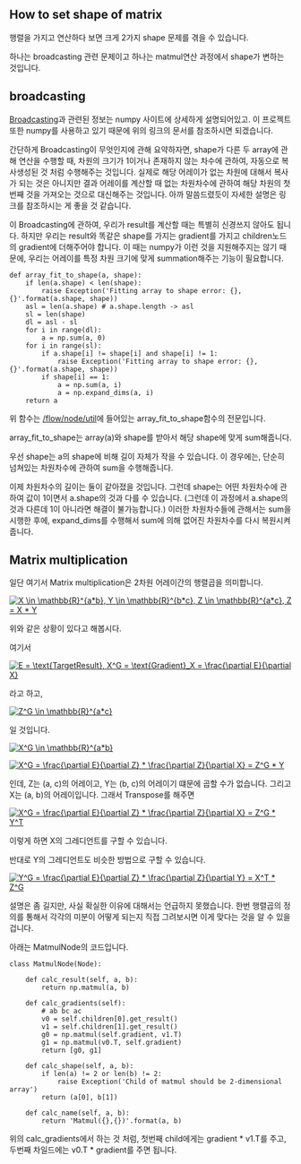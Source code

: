 
## How to set shape of matrix

행렬을 가지고 연산하다 보면 크게 2가지 shape 문제를 겪을 수 있습니다.

하나는 broadcasting 관련 문제이고 하나는 matmul연산 과정에서 shape가 변하는 것입니다.

## broadcasting

[Broadcasting](https://docs.scipy.org/doc/numpy/user/basics.broadcasting.html)과 관련된 정보는 numpy 사이트에 상세하게 설명되어있고.
이 프로젝트 또한 numpy를 사용하고 있기 때문에 위의 링크의 문서를 참조하시면 되겠습니다.

간단하게 Broadcasting이 무엇인지에 관해 요약하자면, shape가 다른 두 array에 관해 연산을 수행할 때, 차원의 크기가 1이거나 존재하지 않는 차수에 관하여, 자동으로 복사생성된 것 처럼 수행해주는 것입니다. 실제로 해당 어레이가 없는 차원에 대해서 복사가 되는 것은 아니지만 결과 어레이를 계산할 때 없는 차원차수에 관하여 해당 차원의 첫번째 것을 가져오는 것으로 대신해주는 것입니다. 아까 말씀드렸듯이 자세한 설명은 링크를 참조하시는 게 좋을 것 같습니다.

이 Broadcasting에 관하여, 우리가 result를 계산할 때는 특별히 신경쓰지 않아도 됩니다. 하지만 우리는 result와 똑같은 shape를 가지는 gradient를 가지고 children노드의 gradient에 더해주어야 합니다. 이 때는 numpy가 이런 것을 지원해주지는 않기 때문에, 우리는 어레이를 특정 차원 크기에 맞게 summation해주는 기능이 필요합니다.

```python3
def array_fit_to_shape(a, shape):
    if len(a.shape) < len(shape):
        raise Exception('Fitting array to shape error: {}, {}'.format(a.shape, shape))
    asl = len(a.shape) # a.shape.length -> asl
    sl = len(shape)
    dl = asl - sl
    for i in range(dl):
        a = np.sum(a, 0)
    for i in range(sl):
        if a.shape[i] != shape[i] and shape[i] != 1:
            raise Exception('Fitting array to shape error: {}, {}'.format(a.shape, shape))
        if shape[i] == 1:
            a = np.sum(a, i)
            a = np.expand_dims(a, i)
    return a
```

위 함수는 [/flow/node/util](/flow/node/util.py)에 들어있는 array_fit_to_shape함수의 전문입니다.

array_fit_to_shape는 array(a)와 shape를 받아서 해당 shape에 맞게 sum해줍니다.

우선 shape는 a의 shape에 비해 길이 자체가 작을 수 있습니다. 이 경우에는, 단순히 넘쳐있는 차원차수에 관하여 sum을 수행해줍니다.

이제 차원차수의 길이는 둘이 같아졌을 것입니다. 그런데 shape는 어떤 차원차수에 관하여 값이 1이면서 a.shape의 것과 다를 수 있습니다.
(그런데 이 과정에서 a.shape의 것과 다른데 1이 아니라면 해결이 불가능합니다.) 이러한 차원차수들에 관해서는 sum을 시행한 후에, expand_dims를 수행해서 sum에 의해 없어진 차원차수를 다시 복원시켜줍니다.

## Matrix multiplication

일단 여기서 Matrix multiplication은 2차원 어레이간의 행렬곱을 의미합니다.

<a href="https://www.codecogs.com/eqnedit.php?latex=X&space;\in&space;\mathbb{R}^{a*b},&space;Y&space;\in&space;\mathbb{R}^{b*c},&space;Z&space;\in&space;\mathbb{R}^{a*c},&space;Z&space;=&space;X&space;*&space;Y" target="_blank"><img src="https://latex.codecogs.com/gif.latex?X&space;\in&space;\mathbb{R}^{a*b},&space;Y&space;\in&space;\mathbb{R}^{b*c},&space;Z&space;\in&space;\mathbb{R}^{a*c},&space;Z&space;=&space;X&space;*&space;Y" title="X \in \mathbb{R}^{a*b}, Y \in \mathbb{R}^{b*c}, Z \in \mathbb{R}^{a*c}, Z = X * Y" /></a>

위와 같은 상황이 있다고 해봅시다.

여기서

<a href="https://www.codecogs.com/eqnedit.php?latex=E&space;=&space;\text{TargetResult},&space;X^G&space;=&space;\text{Gradient}_X&space;=&space;\frac{\partial&space;E}{\partial&space;X}" target="_blank"><img src="https://latex.codecogs.com/gif.latex?E&space;=&space;\text{TargetResult},&space;X^G&space;=&space;\text{Gradient}_X&space;=&space;\frac{\partial&space;E}{\partial&space;X}" title="E = \text{TargetResult}, X^G = \text{Gradient}_X = \frac{\partial E}{\partial X}" /></a>

라고 하고,

<a href="https://www.codecogs.com/eqnedit.php?latex=Z^G&space;\in&space;\mathbb{R}^{a*c}" target="_blank"><img src="https://latex.codecogs.com/gif.latex?Z^G&space;\in&space;\mathbb{R}^{a*c}" title="Z^G \in \mathbb{R}^{a*c}" /></a>

일 것입니다.

<a href="https://www.codecogs.com/eqnedit.php?latex=X^G&space;\in&space;\mathbb{R}^{a*b}" target="_blank"><img src="https://latex.codecogs.com/gif.latex?X^G&space;\in&space;\mathbb{R}^{a*b}" title="X^G \in \mathbb{R}^{a*b}" /></a>

<a href="https://www.codecogs.com/eqnedit.php?latex=X^G&space;=&space;\frac{\partial&space;E}{\partial&space;Z}&space;*&space;\frac{\partial&space;Z}{\partial&space;X}&space;=&space;Z^G&space;*&space;Y" target="_blank"><img src="https://latex.codecogs.com/gif.latex?X^G&space;=&space;\frac{\partial&space;E}{\partial&space;Z}&space;*&space;\frac{\partial&space;Z}{\partial&space;X}&space;=&space;Z^G&space;*&space;Y" title="X^G = \frac{\partial E}{\partial Z} * \frac{\partial Z}{\partial X} = Z^G * Y" /></a>

인데, Z는 (a, c)의 어레이고, Y는 (b, c)의 어레이기 떄문에 곱할 수가 없습니다. 그리고 X는 (a, b)의 어레이입니다. 그래서 Transpose를 해주면

<a href="https://www.codecogs.com/eqnedit.php?latex=X^G&space;=&space;\frac{\partial&space;E}{\partial&space;Z}&space;*&space;\frac{\partial&space;Z}{\partial&space;X}&space;=&space;Z^G&space;*&space;Y^T" target="_blank"><img src="https://latex.codecogs.com/gif.latex?X^G&space;=&space;\frac{\partial&space;E}{\partial&space;Z}&space;*&space;\frac{\partial&space;Z}{\partial&space;X}&space;=&space;Z^G&space;*&space;Y^T" title="X^G = \frac{\partial E}{\partial Z} * \frac{\partial Z}{\partial X} = Z^G * Y^T" /></a>

이렇게 하면 X의 그레디언트를 구할 수 있습니다.

반대로 Y의 그레디언트도 비슷한 방법으로 구할 수 있습니다.

<a href="https://www.codecogs.com/eqnedit.php?latex=Y^G&space;=&space;\frac{\partial&space;E}{\partial&space;Z}&space;*&space;\frac{\partial&space;Z}{\partial&space;Y}&space;=&space;X^T&space;*&space;Z^G" target="_blank"><img src="https://latex.codecogs.com/gif.latex?Y^G&space;=&space;\frac{\partial&space;E}{\partial&space;Z}&space;*&space;\frac{\partial&space;Z}{\partial&space;Y}&space;=&space;X^T&space;*&space;Z^G" title="Y^G = \frac{\partial E}{\partial Z} * \frac{\partial Z}{\partial Y} = X^T * Z^G" /></a>

설명은 좀 길지만, 사실 확실한 이유에 대해서는 언급하지 못했습니다. 한번 행렬곱의 정의를 통해서 각각의 미분이 어떻게 되는지 직접 그려보시면 이게 맞다는 것을 알 수 있을겁니다.

아래는 MatmulNode의 코드입니다.

```python3
class MatmulNode(Node):

    def calc_result(self, a, b):
        return np.matmul(a, b)

    def calc_gradients(self):
        # ab bc ac
        v0 = self.children[0].get_result()
        v1 = self.children[1].get_result()
        g0 = np.matmul(self.gradient, v1.T)
        g1 = np.matmul(v0.T, self.gradient)
        return [g0, g1]
    
    def calc_shape(self, a, b):
        if len(a) != 2 or len(b) != 2:
            raise Exception('Child of matmul should be 2-dimensional array')
        return (a[0], b[1])
    
    def calc_name(self, a, b):
        return 'Matmul({},{})'.format(a, b)
```

위의 calc_gradients에서 하는 것 처럼, 첫번째 child에게는 gradient * v1.T를 주고, 두번째 차일드에는 v0.T * gradient를 주면 됩니다.